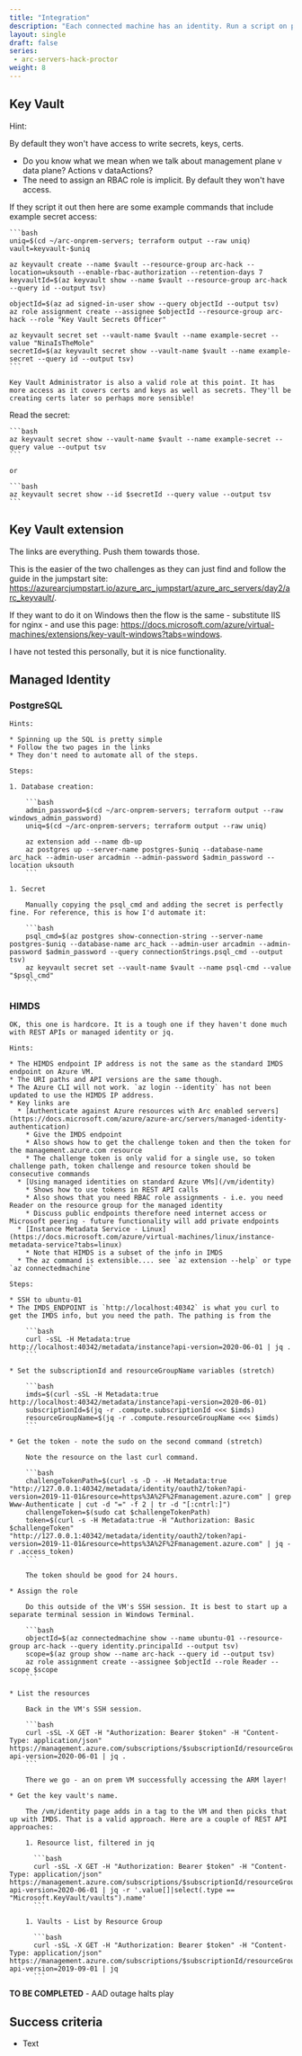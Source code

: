 ```yaml
---
title: "Integration"
description: "Each connected machine has an identity. Run a script on prem that uses Azure Key Vault, Azure Storage and PostgreSQL."
layout: single
draft: false
series:
 - arc-servers-hack-proctor
weight: 8
---
```


## Key Vault

Hint:

By default they won't have access to write secrets, keys, certs.

* Do you know what we mean when we talk about management plane v data plane? Actions v dataActions?
* The need to assign an RBAC role is implicit. By default they won't have access.

If they script it out then here are some example commands that include example secret access:

    ```bash
    uniq=$(cd ~/arc-onprem-servers; terraform output --raw uniq)
    vault=keyvault-$uniq

    az keyvault create --name $vault --resource-group arc-hack --location=uksouth --enable-rbac-authorization --retention-days 7
    keyvaultId=$(az keyvault show --name $vault --resource-group arc-hack --query id --output tsv)

    objectId=$(az ad signed-in-user show --query objectId --output tsv)
    az role assignment create --assignee $objectId --resource-group arc-hack --role "Key Vault Secrets Officer"

    az keyvault secret set --vault-name $vault --name example-secret --value "NinaIsTheMole"
    secretId=$(az keyvault secret show --vault-name $vault --name example-secret --query id --output tsv)
    ```

    Key Vault Administrator is also a valid role at this point. It has more access as it covers certs and keys as well as secrets. They'll be creating certs later so perhaps more sensible!

Read the secret:

    ```bash
    az keyvault secret show --vault-name $vault --name example-secret --query value --output tsv
    ```

    or

    ```bash
    az keyvault secret show --id $secretId --query value --output tsv
    ```

## Key Vault extension

The links are everything. Push them towards those.

This is the easier of the two challenges as they can just find and follow the guide in the jumpstart site: <https://azurearcjumpstart.io/azure_arc_jumpstart/azure_arc_servers/day2/arc_keyvault/>.

If they want to do it on Windows then the flow is the same - substitute IIS for nginx - and use this page: <https://docs.microsoft.com/azure/virtual-machines/extensions/key-vault-windows?tabs=windows>.

I have not tested this personally, but it is nice functionality.

## Managed Identity

### PostgreSQL

    Hints:

    * Spinning up the SQL is pretty simple
    * Follow the two pages in the links
    * They don't need to automate all of the steps.

    Steps:

    1. Database creation:

        ```bash
        admin_password=$(cd ~/arc-onprem-servers; terraform output --raw windows_admin_password)
        uniq=$(cd ~/arc-onprem-servers; terraform output --raw uniq)

        az extension add --name db-up
        az postgres up --server-name postgres-$uniq --database-name arc_hack --admin-user arcadmin --admin-password $admin_password --location uksouth
        ```

    1. Secret

        Manually copying the psql_cmd and adding the secret is perfectly fine. For reference, this is how I'd automate it:

        ```bash
        psql_cmd=$(az postgres show-connection-string --server-name postgres-$uniq --database-name arc_hack --admin-user arcadmin --admin-password $admin_password --query connectionStrings.psql_cmd --output tsv)
        az keyvault secret set --vault-name $vault --name psql-cmd --value "$psql_cmd"
        ```

### HIMDS

    OK, this one is hardcore. It is a tough one if they haven't done much with REST APIs or managed identity or jq.

    Hints:

    * The HIMDS endpoint IP address is not the same as the standard IMDS endpoint on Azure VM.
    * The URI paths and API versions are the same though.
    * The Azure CLI will not work. `az login --identity` has not been updated to use the HIMDS IP address.
    * Key links are
      * [Authenticate against Azure resources with Arc enabled servers](https://docs.microsoft.com/azure/azure-arc/servers/managed-identity-authentication)
        * Give the IMDS endpoint
        * Also shows how to get the challenge token and then the token for the management.azure.com resource
        * The challenge token is only valid for a single use, so token challenge path, token challenge and resource token should be consecutive commands
      * [Using managed identities on standard Azure VMs](/vm/identity)
        * Shows how to use tokens in REST API calls
        * Also shows that you need RBAC role assignments - i.e. you need Reader on the resource group for the managed identity
        * Discuss public endpoints therefore need internet access or Microsoft peering - future functionality will add private endpoints
      * [Instance Metadata Service - Linux](https://docs.microsoft.com/azure/virtual-machines/linux/instance-metadata-service?tabs=linux)
        * Note that HIMDS is a subset of the info in IMDS
      * The az command is extensible.... see `az extension --help` or type `az connectedmachine`

    Steps:

    * SSH to ubuntu-01
    * The IMDS_ENDPOINT is `http://localhost:40342` is what you curl to get the IMDS info, but you need the path. The pathing is from the

        ```bash
        curl -sSL -H Metadata:true http://localhost:40342/metadata/instance?api-version=2020-06-01 | jq .
        ```

    * Set the subscriptionId and resourceGroupName variables (stretch)

        ```bash
        imds=$(curl -sSL -H Metadata:true http://localhost:40342/metadata/instance?api-version=2020-06-01)
        subscriptionId=$(jq -r .compute.subscriptionId <<< $imds)
        resourceGroupName=$(jq -r .compute.resourceGroupName <<< $imds)
        ```

    * Get the token - note the sudo on the second command (stretch)

        Note the resource on the last curl command.

        ```bash
        challengeTokenPath=$(curl -s -D - -H Metadata:true "http://127.0.0.1:40342/metadata/identity/oauth2/token?api-version=2019-11-01&resource=https%3A%2F%2Fmanagement.azure.com" | grep Www-Authenticate | cut -d "=" -f 2 | tr -d "[:cntrl:]")
        challengeToken=$(sudo cat $challengeTokenPath)
        token=$(curl -s -H Metadata:true -H "Authorization: Basic $challengeToken" "http://127.0.0.1:40342/metadata/identity/oauth2/token?api-version=2019-11-01&resource=https%3A%2F%2Fmanagement.azure.com" | jq -r .access_token)
        ```

        The token should be good for 24 hours.

    * Assign the role

        Do this outside of the VM's SSH session. It is best to start up a separate terminal session in Windows Terminal.

        ```bash
        objectId=$(az connectedmachine show --name ubuntu-01 --resource-group arc-hack --query identity.principalId --output tsv)
        scope=$(az group show --name arc-hack --query id --output tsv)
        az role assignment create --assignee $objectId --role Reader --scope $scope
        ```

    * List the resources

        Back in the VM's SSH session.

        ```bash
        curl -sSL -X GET -H "Authorization: Bearer $token" -H "Content-Type: application/json" https://management.azure.com/subscriptions/$subscriptionId/resourceGroups/$resourceGroupName/resources?api-version=2020-06-01 | jq .
        ```

        There we go - an on prem VM successfully accessing the ARM layer!

    * Get the key vault's name.

        The /vm/identity page adds in a tag to the VM and then picks that up with IMDS. That is a valid approach. Here are a couple of REST API approaches:

        1. Resource list, filtered in jq

          ```bash
          curl -sSL -X GET -H "Authorization: Bearer $token" -H "Content-Type: application/json" https://management.azure.com/subscriptions/$subscriptionId/resourceGroups/$resourceGroupName/resources?api-version=2020-06-01 | jq -r '.value[]|select(.type == "Microsoft.KeyVault/vaults").name'
          ```

        1. Vaults - List by Resource Group

          ```bash
          curl -sSL -X GET -H "Authorization: Bearer $token" -H "Content-Type: application/json" https://management.azure.com/subscriptions/$subscriptionId/resourceGroups/$resourceGroupName/providers/Microsoft.KeyVault/vaults?api-version=2019-09-01 | jq
          ```

**TO BE COMPLETED** - AAD outage halts play

## Success criteria

* Text
